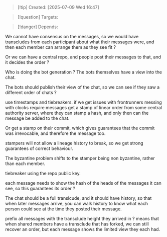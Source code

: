 
>[!tip] Created: [2025-07-09 Wed 16:47]

>[!question] Targets: 

>[!danger] Depends: 

We cannot have consensus on the messages, so we would have transcludes from each participant about what their messages were, and then each member can arrange them as they see fit ?

Or we can have a central repo, and people post their messages to that, and it decides the order ?

Who is doing the bot generation ?
The bots themselves have a view into the chat.

The bots should publish their view of the chat, so we can see if they saw a different order of chats ?

use timestamps and tiebreakers.
if we get issues with frontrunners messing with clocks
require messages get a stamp of linear order from some central authority server, where they can stamp a hash, and only then can the message be added to the chat.

Or get a stamp on their commit, which gives guarantees that the commit was irrevocable, and therefore the message too.

stampers will not allow a lineage history to break, so we get strong guarantees of correct behaviour.

The byzantine problem shifts to the stamper being non byzantine, rather than each member.

tiebreaker using the repo public key.

each message needs to show the hash of the heads of the messages it can see, so this guarantees its order ?

The chat should be a full translcude, and it should have history, so that when later messages arrive, you can walk history to know what each person could see at the time they posted their message.

prefix all messages with the transclude height they arrived in ?
means that when shared members have a transclude that has forked, we can still recover an order, but each message shows the limited view they each had.